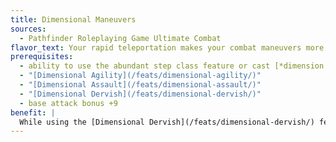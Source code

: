 ```yaml
---
title: Dimensional Maneuvers
sources:
  - Pathfinder Roleplaying Game Ultimate Combat
flavor_text: Your rapid teleportation makes your combat maneuvers more difficult to avoid.
prerequisites:
  - ability to use the abundant step class feature or cast [*dimension door*](/spells/dimension-door/)
  - "[Dimensional Agility](/feats/dimensional-agility/)"
  - "[Dimensional Assault](/feats/dimensional-assault/)"
  - "[Dimensional Dervish](/feats/dimensional-dervish/)"
  - base attack bonus +9
benefit: |
  While using the [Dimensional Dervish](/feats/dimensional-dervish/) feat, you gain a +4 bonus on combat maneuver checks to bull rush, disarm, reposition, or trip an opponent.
---
```



